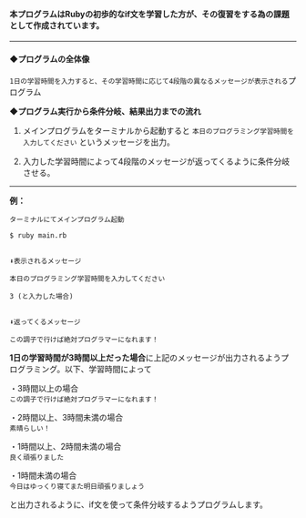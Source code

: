 #### 本プログラムはRubyの初歩的なif文を学習した方が、その復習をする為の課題として作成されています。
****
#### ◆プログラムの全体像

`1日の学習時間を入力すると、その学習時間に応じて4段階の異なるメッセージが表示される`プログラム

**◆プログラム実行から条件分岐、結果出力までの流れ**

1. メインプログラムをターミナルから起動すると `本日のプログラミング学習時間を入力してください` というメッセージを出力。

2. 入力した学習時間によって4段階のメッセージが返ってくるように条件分岐させる。

****
**例：**
```
ターミナルにてメインプログラム起動

$ ruby main.rb


⬇︎表示されるメッセージ

本日のプログラミング学習時間を入力してください

3 (と入力した場合)


⬇︎返ってくるメッセージ

この調子で行けば絶対プログラマーになれます！
```

**1日の学習時間が3時間以上だった場合**に上記のメッセージが出力されるようプログラミング。以下、学習時間によって

・3時間以上の場合  
`この調子で行けば絶対プログラマーになれます！`

・2時間以上、3時間未満の場合  
`素晴らしい！`

・1時間以上、2時間未満の場合  
`良く頑張りました`

・1時間未満の場合  
`今日はゆっくり寝てまた明日頑張りましょう`


と出力されるように、if文を使って条件分岐するようプログラムします。
